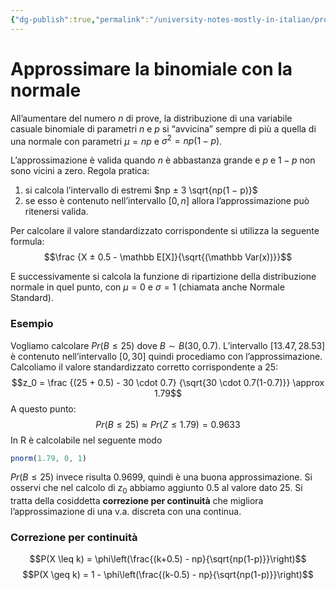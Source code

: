 ```yaml
---
{"dg-publish":true,"permalink":"/university-notes-mostly-in-italian/probabilita-e-statistica/teoria/approssimare-la-binomiale-con-la-normale/","created":"2023-01-23T01:44:51.980+01:00","updated":"2023-01-23T01:44:51.980+01:00"}
---
```


# Approssimare la binomiale con la normale
All’aumentare del numero $n$ di prove, la distribuzione di una variabile casuale binomiale di parametri $n$ e $p$ si “avvicina” sempre di più a quella di una normale con parametri $\mu = np$ e $\sigma^2 = np(1 − p)$.

L’approssimazione è valida quando $n$ è abbastanza grande e $p$ e $1 − p$ non sono vicini a zero.
Regola pratica:
1. si calcola l’intervallo di estremi $np ± 3 \sqrt{np(1 − p)}$
2. se esso è contenuto nell’intervallo $[0, n]$ allora l’approssimazione può ritenersi valida.

Per calcolare il valore standardizzato corrispondente si utilizza la seguente formula:
$$\frac {X ± 0.5 - \mathbb E[X]}{\sqrt{(\mathbb Var(x))}}$$

E successivamente si calcola la funzione di ripartizione della distribuzione normale in quel punto, con $\mu = 0$ e $\sigma = 1$ (chiamata anche Normale Standard).

### Esempio
Vogliamo calcolare $Pr(B \leq 25)$ dove $B ∼ B(30, 0.7)$. L’intervallo $[13.47, 28.53]$ è contenuto nell’intervallo $[0, 30]$ quindi procediamo con l’approssimazione. Calcoliamo il valore standardizzato corretto corrispondente a 25:
$$z_0 = \frac {(25 + 0.5) - 30 \cdot 0.7} {\sqrt{30 \cdot 0.7(1-0.7)}} \approx 1.79$$
A questo punto:
$$Pr(B \leq 25) \approx Pr(Z \leq 1.79) = 0.9633$$
In R è calcolabile nel seguente modo
```js
pnorm(1.79, 0, 1)
```
$Pr(B \leq 25)$ invece risulta $0.9699$, quindi è una buona approssimazione.
Si osservi che nel calcolo di $z_0$ abbiamo aggiunto $0.5$ al valore dato $25$. Si tratta della cosiddetta **correzione per continuità** che migliora l’approssimazione di una v.a. discreta con una continua.

### Correzione per continuità
$$P(X \leq k) = \phi\left(\frac{(k+0.5) - np}{\sqrt{np(1-p)}}\right)$$
$$P(X \geq k) = 1 - \phi\left(\frac{(k-0.5) - np}{\sqrt{np(1-p)}}\right)$$